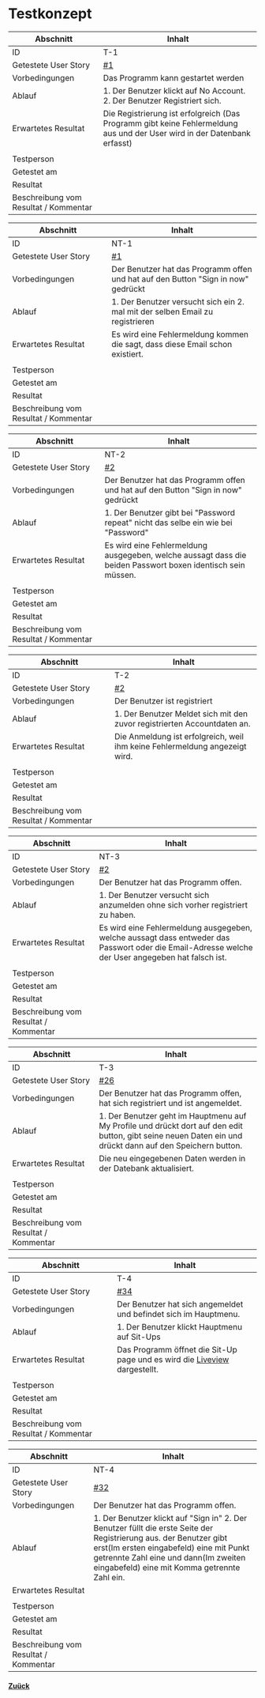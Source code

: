 # Testkonzept

Abschnitt            | Inhalt
---------------------|--------
ID                   | T-1
Getestete User Story | [#1](https://github.com/ICT-BBC/mod-pr-scrum/issues/1)
Vorbedingungen       | Das Programm kann gestartet werden
Ablauf               | 1. Der Benutzer klickt auf No Account. 2. Der Benutzer Registriert sich.
Erwartetes Resultat  | Die Registrierung ist erfolgreich (Das Programm gibt keine Fehlermeldung aus und der User wird in der Datenbank erfasst)
                     |
Testperson           |
Getestet am          |
Resultat             |
Beschreibung vom Resultat / Kommentar |

Abschnitt            | Inhalt
---------------------|--------
ID                   | NT-1
Getestete User Story | [#1](https://github.com/ICT-BBC/mod-pr-scrum/issues/1)
Vorbedingungen       | Der Benutzer hat das Programm offen und hat auf den Button "Sign in now" gedrückt 
Ablauf               | 1. Der Benutzer versucht sich ein 2. mal mit der selben Email zu registrieren 
Erwartetes Resultat  | Es wird eine Fehlermeldung kommen die sagt, dass diese Email schon existiert.
                     |
Testperson           |
Getestet am          |
Resultat             |
Beschreibung vom Resultat / Kommentar |

Abschnitt            | Inhalt
---------------------|--------
ID                   | NT-2
Getestete User Story | [#2](https://github.com/ICT-BBC/mod-pr-scrum/issues/2)
Vorbedingungen       | Der Benutzer hat das Programm offen und hat auf den Button "Sign in now" gedrückt 
Ablauf               | 1. Der Benutzer gibt bei "Password repeat" nicht das selbe ein wie bei "Password"
Erwartetes Resultat  | Es wird eine Fehlermeldung ausgegeben, welche aussagt dass die beiden Passwort boxen identisch sein müssen. 
                     |
Testperson           |
Getestet am          |
Resultat             |
Beschreibung vom Resultat / Kommentar |

Abschnitt            | Inhalt
---------------------|--------
ID                   | T-2
Getestete User Story | [#2](https://github.com/ICT-BBC/mod-pr-scrum/issues/2)
Vorbedingungen       | Der Benutzer ist registriert
Ablauf               | 1. Der Benutzer Meldet sich mit den zuvor registrierten Accountdaten an.
Erwartetes Resultat  | Die Anmeldung ist erfolgreich, weil ihm keine Fehlermeldung angezeigt wird.
                     |
Testperson           |
Getestet am          |
Resultat             |
Beschreibung vom Resultat / Kommentar |

Abschnitt            | Inhalt
---------------------|--------
ID                   | NT-3
Getestete User Story | [#2](https://github.com/ICT-BBC/mod-pr-scrum/issues/2)
Vorbedingungen       | Der Benutzer hat das Programm offen.
Ablauf               | 1. Der Benutzer versucht sich anzumelden ohne sich vorher registriert zu haben.
Erwartetes Resultat  | Es wird eine Fehlermeldung ausgegeben, welche aussagt dass entweder das Passwort oder die Email-Adresse welche der User angegeben hat falsch ist. 
                     |
Testperson           |
Getestet am          |
Resultat             |
Beschreibung vom Resultat / Kommentar |

Abschnitt            | Inhalt
---------------------|--------
ID                   | T-3
Getestete User Story | [#26](https://github.com/ICT-BBC/mod-pr-scrum/issues/26)
Vorbedingungen       | Der Benutzer hat das Programm offen, hat sich registriert und ist angemeldet.
Ablauf               | 1. Der Benutzer geht im Hauptmenu auf My Profile und drückt dort auf den edit button, gibt seine neuen Daten ein und drückt dann auf den Speichern button.
Erwartetes Resultat  | Die neu eingegebenen Daten werden in der Datebank aktualisiert. 
                     |
Testperson           |
Getestet am          |
Resultat             |
Beschreibung vom Resultat / Kommentar |

Abschnitt            | Inhalt
---------------------|--------
ID                   | T-4
Getestete User Story | [#34](https://github.com/ICT-BBC/mod-pr-scrum/issues/34)
Vorbedingungen       | Der Benutzer hat sich angemeldet und befindet sich im Hauptmenu.
Ablauf               | 1. Der Benutzer klickt Hauptmenu auf Sit-Ups
Erwartetes Resultat  | Das Programm öffnet die Sit-Up page und es wird die [Liveview](img/liveview.png) dargestellt.
                     |
Testperson           |
Getestet am          |
Resultat             |
Beschreibung vom Resultat / Kommentar |

Abschnitt            | Inhalt
---------------------|--------
ID                   | NT-4
Getestete User Story | [#32](https://github.com/ICT-BBC/mod-pr-scrum/issues/32)
Vorbedingungen       | Der Benutzer hat das Programm offen.
Ablauf               | 1. Der Benutzer klickt auf "Sign in" 2. Der Benutzer füllt die erste Seite der Registrierung aus. der Benutzer gibt erst(Im ersten eingabefeld) eine mit Punkt getrennte Zahl eine und dann(Im zweiten eingabefeld) eine mit Komma getrennte Zahl ein.
Erwartetes Resultat  |  
                     |
Testperson           |
Getestet am          |
Resultat             |
Beschreibung vom Resultat / Kommentar |
                    

  #### [Zuück](../README.md)
